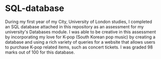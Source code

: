 # SQL-database
During my first year of my City, University of London studies, I completed an SQL database attached in this repository as an assessment for my university's Databases module. I was able to be creative in this assessment by incorporating my love for K-pop (South Korean pop music) by creating a database and using a rich variety of queries for a website that allows users to purchase K-pop related items, such as concert tickets. I was graded 98 marks out of 100 for this database. 
